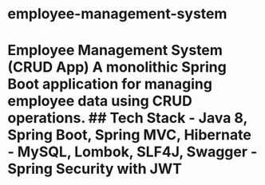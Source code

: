 # employee-management-system
# Employee Management System (CRUD App) A monolithic Spring Boot application for managing employee data using CRUD operations.  ## Tech Stack - Java 8, Spring Boot, Spring MVC, Hibernate - MySQL, Lombok, SLF4J, Swagger - Spring Security with JWT
